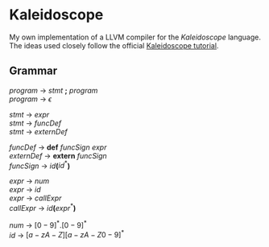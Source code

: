 # Kaleidoscope

My own implementation of a LLVM compiler for the *Kaleidoscope* language. The ideas used closely follow the official [Kaleidoscope tutorial](https://llvm.org/docs/tutorial/MyFirstLanguageFrontend/index.html).

## Grammar

$program$ $\rightarrow$ $stmt$ **;** $program$\
$program$ $\rightarrow$ $\epsilon$

$stmt$ $\rightarrow$ $expr$\
$stmt$ $\rightarrow$ $funcDef$\
$stmt$ $\rightarrow$ $externDef$

$funcDef$ $\rightarrow$ **def** $funcSign$ $expr$\
$externDef$ $\rightarrow$ **extern** $funcSign$\
$funcSign$ $\rightarrow$ $id$**(**$id^*$**)**

$expr$ $\rightarrow$ $num$\
$expr$ $\rightarrow$ $id$\
$expr$ $\rightarrow$ $callExpr$\
$callExpr$ $\rightarrow$ $id$**(**$expr^*$**)**

$num$ $\rightarrow$ $[0-9]^*.[0-9]^*$\
$id$ $\rightarrow$ $[a-zA-Z][a-zA-Z0-9]^*$